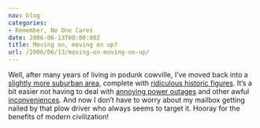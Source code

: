 ```yaml
---
nav: blog
categories:
- Remember, No One Cares
date: 2006-06-13T00:00:00Z
title: Moving on, moving on up?
url: /2006/06/13/moving-on-moving-on-up/
---
```


Well, after many years of living in podunk cowville, I’ve moved back into a [slightly more suburban area][1], complete with [ridiculous historic figures][2]. It’s a bit easier not having to deal with [annoying power outages][3] and other awful [inconveniences][4]. And now I don’t have to worry about my mailbox getting nailed by that plow driver who always seems to target it. Hooray for the benefits of modern civilization!

 [1]: http://en.wikipedia.org/wiki/Willimantic,_Connecticut
 [2]: http://www.curbstone.org/index.cfm?webpage=102
 [3]: http://en.wikipedia.org/wiki/Northeast_Blackout_of_1965
 [4]: http://en.wikipedia.org/wiki/Kkk
